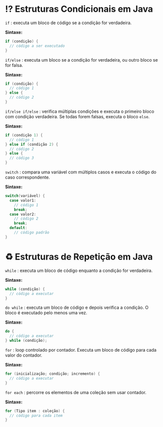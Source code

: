 # ⁉️ Estruturas Condicionais em Java

`if` : executa um bloco de código se a condição for verdadeira.  

**Sintaxe:**

```java
if (condição) {
  // código a ser executado
}
```

`if/else` : executa um bloco se a condição for verdadeira, ou outro bloco se for falsa.

**Sintaxe:**

```java
if (condição) {
  // código 1
} else {
  // código 2
}
```

`if/else if/else` : verifica múltiplas condições e executa o primeiro bloco com condição verdadeira. Se todas forem falsas, executa o bloco `else`.

**Sintaxe:**

```java
if (condição 1) {
  // código 1
} else if (condição 2) {
  // código 2
} else {
  // código 3
}
```

`switch` : compara uma variável com múltiplos casos e executa o código do caso correspondente.  

**Sintaxe:**

```java
switch(variável) {
  case valor1: 
    // código 1
    break;
  case valor2:
    // código 2 
    break;
  default:  
    // código padrão  
}
```

# ♻️ Estruturas de Repetição em Java

`while` : executa um bloco de código enquanto a condição for verdadeira.

**Sintaxe:** 

```java
while (condição) {
  // código a executar
}
```

`do while` : executa um bloco de código e depois verifica a condição. O bloco é executado pelo menos uma vez.

**Sintaxe:**

```java
do {
  // código a executar 
} while (condição);
```

`for` : loop controlado por contador. Executa um bloco de código para cada valor do contador.

**Sintaxe:**

```java
for (inicialização; condição; incremento) {
  // código a executar
}
```

`for each` : percorre os elementos de uma coleção sem usar contador. 

**Sintaxe:**

```java
for (Tipo item : coleção) {
  // código para cada item
}
```
